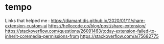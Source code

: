 # tempo

Links that helped me :
https://diamantidis.github.io/2020/01/11/share-extension-custom-ui
https://hellocode.co/blog/post/share-extension/
https://stackoverflow.com/questions/26091463/today-extension-failed-to-inherit-coremedia-permissions-from
https://stackoverflow.com/a/75682775